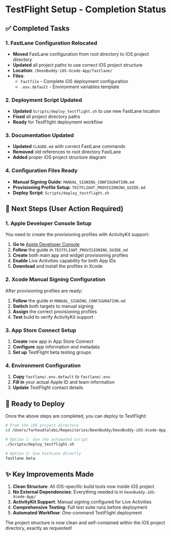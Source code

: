 # TestFlight Setup - Completion Status

## ✅ Completed Tasks

### 1. FastLane Configuration Relocated
- **Moved** FastLane configuration from root directory to iOS project directory
- **Updated** all project paths to use correct iOS project structure  
- **Location**: `/DeenBuddy-iOS-Xcode-App/fastlane/`
- **Files**:
  - `Fastfile` - Complete iOS deployment configuration
  - `.env.default` - Environment variables template

### 2. Deployment Script Updated
- **Updated** `Scripts/deploy_testflight.sh` to use new FastLane location
- **Fixed** all project directory paths
- **Ready** for TestFlight deployment workflow

### 3. Documentation Updated
- **Updated** `CLAUDE.md` with correct FastLane commands
- **Removed** old references to root directory FastLane
- **Added** proper iOS project structure diagram

### 4. Configuration Files Ready
- **Manual Signing Guide**: `MANUAL_SIGNING_CONFIGURATION.md`
- **Provisioning Profile Setup**: `TESTFLIGHT_PROVISIONING_GUIDE.md`
- **Deploy Script**: `Scripts/deploy_testflight.sh`

## 🔄 Next Steps (User Action Required)

### 1. Apple Developer Console Setup
You need to create the provisioning profiles with ActivityKit support:

1. **Go to** [Apple Developer Console](https://developer.apple.com)
2. **Follow** the guide in `TESTFLIGHT_PROVISIONING_GUIDE.md`
3. **Create** both main app and widget provisioning profiles
4. **Enable** Live Activities capability for both App IDs
5. **Download** and install the profiles in Xcode

### 2. Xcode Manual Signing Configuration
After provisioning profiles are ready:

1. **Follow** the guide in `MANUAL_SIGNING_CONFIGURATION.md`
2. **Switch** both targets to manual signing
3. **Assign** the correct provisioning profiles
4. **Test** build to verify ActivityKit support

### 3. App Store Connect Setup
1. **Create** new app in App Store Connect
2. **Configure** app information and metadata
3. **Set up** TestFlight beta testing groups

### 4. Environment Configuration
1. **Copy** `fastlane/.env.default` to `fastlane/.env`
2. **Fill in** your actual Apple ID and team information
3. **Update** TestFlight contact details

## 🚀 Ready to Deploy

Once the above steps are completed, you can deploy to TestFlight:

```bash
# From the iOS project directory
cd /Users/farhoudtalebi/Repositories/DeenBuddy/DeenBuddy-iOS-Xcode-App

# Option 1: Use the automated script
./Scripts/deploy_testflight.sh

# Option 2: Use FastLane directly
fastlane beta
```

## ✨ Key Improvements Made

1. **Clean Structure**: All iOS-specific build tools now inside iOS project
2. **No External Dependencies**: Everything needed is in `DeenBuddy-iOS-Xcode-App/`
3. **ActivityKit Support**: Manual signing configured for Live Activities
4. **Comprehensive Testing**: Full test suite runs before deployment
5. **Automated Workflow**: One-command TestFlight deployment

The project structure is now clean and self-contained within the iOS project directory, exactly as requested!